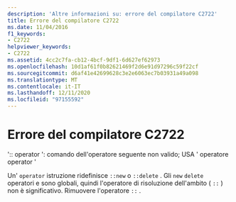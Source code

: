 ```yaml
---
description: 'Altre informazioni su: errore del compilatore C2722'
title: Errore del compilatore C2722
ms.date: 11/04/2016
f1_keywords:
- C2722
helpviewer_keywords:
- C2722
ms.assetid: 4cc2c7fa-cb12-4bcf-9df1-6d627ef62973
ms.openlocfilehash: 10d1af61f0b82621469f2d6e91d97296c59f22cf
ms.sourcegitcommit: d6af41e42699628c3e2e6063ec7b03931a49a098
ms.translationtype: MT
ms.contentlocale: it-IT
ms.lasthandoff: 12/11/2020
ms.locfileid: "97155592"
---
```

# <a name="compiler-error-c2722"></a>Errore del compilatore C2722

':: operator ': comando dell'operatore seguente non valido; USA ' operatore operator '

Un' `operator` istruzione ridefinisce `::new` o `::delete` . Gli `new` `delete` operatori e sono globali, quindi l'operatore di risoluzione dell'ambito ( `::` ) non è significativo. Rimuovere l'operatore `::` .
